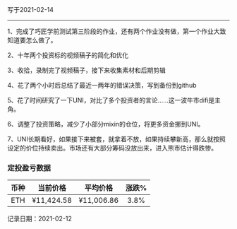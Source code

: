写于2021-02-14

-----
1、完成了巧匠学前测试第三阶段的作业，还有两个作业没有做，第一个作业大致知道要怎么做了。

2、十年两个投资标的视频稿子的简化和优化

3、收拾，录制完了视频稿子，接下来收集素材和后期剪辑

4、花了两个小时后总结了最近一两年的错误决策，写到备份到github

5、花了时间研究了一下UNI，对比了多个投资者的言论……这一波牛市difi是主角。

6、调整了投资策略，减少了小部分mixin的仓位，将更多资金挪到UNI。

7、UNI长期看好，如果接下来被套，就拿着不放，如果持续攀新高，那么就按照设定的价位持续卖出。市场还有大部分筹码没放出来，进入熊市估计得跌惨。

### 定投盈亏数据

| 币种 | 当前价格 | 平均价格 |  涨跌%  |  
| :--: | :----------: | :----------: | :-----: |
| ETH  |  ¥11,424.58 |   ¥11,006.86  | 3.8% |

记录日期：2021-02-12
